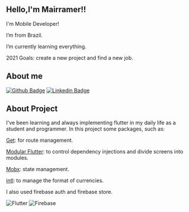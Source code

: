 ## Hello,I'm Mairramer!!

 I'm Mobile Developer!
 
 I’m from Brazil.

I’m currently learning everything.

 2021 Goals: create a new project and find a new job.

## About me

[![Github Badge](https://img.shields.io/badge/-Github-000?style=flat-square&logo=Github&logoColor=white&link=LINK_GIT)](https://github.com/Mairramer)
[![Linkedin Badge](https://img.shields.io/badge/-LinkedIn-blue?style=flat-square&logo=Linkedin&logoColor=white&link=LINK_LINKEDIN)](https://www.linkedin.com/in/mairramer-silva-58b99b176/)

## About Project

I've been learning and always implementing flutter in my daily life as a student and programmer.
In this project some packages, such as:

[Get](https://pub.dev/packages/get): for route management.

[Modular Flutter](https://pub.dev/packages/flutter_modular): to control dependency injections and divide screens into modules.

[Mobx](https://pub.dev/packages/mobx): state management.

[intl](https://pub.dev/packages/intl): to manage the format of currencies.

I also used firebase auth and firebase store.

![Flutter](https://img.shields.io/badge/Flutter-02569B?style=for-the-badge&logo=flutter&logoColor=white)
![Firebase](https://img.shields.io/badge/firebase-ffca28?style=for-the-badge&logo=firebase&logoColor=black)
